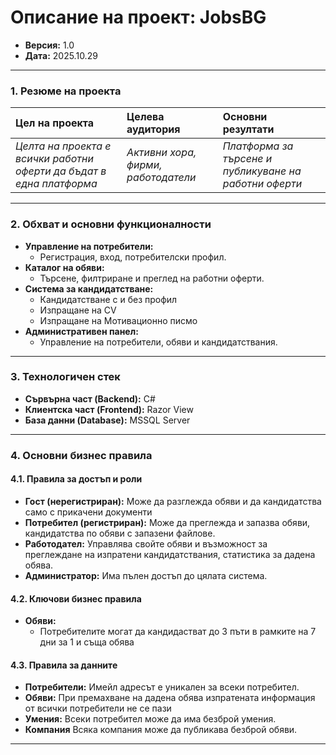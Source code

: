 # Описание на проект: JobsBG

*   **Версия:** 1.0
*   **Дата:** 2025.10.29

---

### 1. Резюме на проекта

| Цел на проекта | Целева аудитория | Основни резултати |
| :--- | :--- | :--- |
| *Целта на проекта е всички работни оферти да бъдат в една платформа* | *Активни хора, фирми, работодатели* | *Платформа за търсене и публикуване на работни оферти* |

---

### 2. Обхват и основни функционалности

*   **Управление на потребители:**
    *   Регистрация, вход, потребителски профил.
*   **Каталог на обяви:**
    *   Търсене, филтриране и преглед на работни оферти.
*   **Система за кандидатстване:**
    *   Кандидатстване с и без профил
    *   Изпращане на CV
    *   Изпращане на Мотивационно писмо
*   **Административен панел:**
    *   Управление на потребители, обяви и кандидатствания.

---

### 3. Технологичен стек

*   **Сървърна част (Backend):** C#
*   **Клиентска част (Frontend):** Razor View
*   **База данни (Database):** MSSQL Server

---

### 4. Основни бизнес правила

#### 4.1. Правила за достъп и роли

*   **Гост (нерегистриран):** Може да разглежда обяви и да кандидатства само с прикачени документи
*   **Потребител (регистриран):** Може да преглежда и запазва обяви, кандидатства по обяви с запазени файлове.
*   **Работодател:** Управлява свойте обяви и възможност за преглеждане на изпратени кандидатствания, статистика за дадена обява.
*   **Администратор:** Има пълен достъп до цялата система.

#### 4.2. Ключови бизнес правила

*   **Обяви:**
    *   Потребителите могат да кандидастват до 3 пъти в рамките на 7 дни за 1 и съща обява
      
#### 4.3. Правила за данните

*   **Потребители:** Имейл адресът е уникален за всеки потребител.
*   **Обяви:** При премахване на дадена обява изпратената информация от всички потребители не се пази
*   **Умения:** Всеки потребител може да има безброй умения.
*   **Компания** Всяка компания може да публикава безброй обяви.

---

